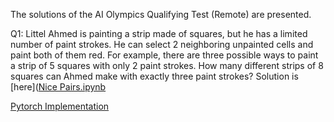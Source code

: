 The solutions of the AI Olympics Qualifying Test (Remote) are presented.

Q1: Littel Ahmed is painting a strip made of squares, but he has a limited number of paint strokes. He can select 2 neighboring unpainted cells and paint both of them red. 
For example, there are three possible ways to paint a strip of 5 squares with only 2 paint strokes. 
How many different strips of 8 squares can Ahmed make with exactly three paint strokes?
Solution is [here]([Nice Pairs.ipynb](https://github.com/EbrahimAlwajih/2023-Qualifying-Test--Remote-/blob/main/Nice%20Pairs.ipynb)

[Pytorch Implementation](https://github.com/EbrahimAlwajih/TCSLBCNN-Pytorch-implementation)


